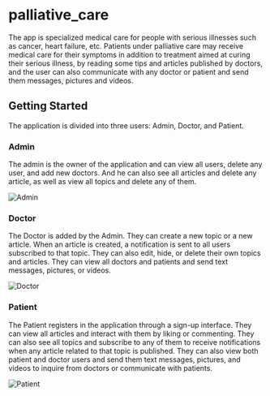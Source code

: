# palliative_care

The app is specialized medical care for people with serious illnesses such as cancer, heart failure, etc. Patients under palliative care may receive medical care for their symptoms in addition to treatment aimed at curing their serious illness, by reading some tips and articles published by doctors, and the user can also communicate with any doctor or patient and send them messages, pictures and videos.

## Getting Started

The application is divided into three users: Admin, Doctor, and Patient.
### Admin
The admin is the owner of the application and can view all users, delete any user, and add new doctors. And he can also see all articles and delete any article, as well as view all topics and delete any of them.

![Admin](https://github.com/Mo-3bdeen/palliative_care/assets/118087093/c8d24c95-8029-4356-a9ec-744c5badd151)


### Doctor
The Doctor is added by the Admin. They can create a new topic or a new article. When an article is created, a notification is sent to all users subscribed to that topic. They can also edit, hide, or delete their own topics and articles. They can view all doctors and patients and send text messages, pictures, or videos.

![Doctor](https://github.com/Mo-3bdeen/palliative_care/assets/118087093/246e514f-a288-4ae5-9b84-b55dfe929e79)

### Patient
The Patient registers in the application through a sign-up interface. They can view all articles and interact with them by liking or commenting. They can also see all topics and subscribe to any of them to receive notifications when any article related to that topic is published. They can also view both patient and doctor users and send them text messages, pictures, and videos to inquire from doctors or communicate with patients.

![Patient](https://github.com/Mo-3bdeen/palliative_care/assets/118087093/ee9f1f89-4dda-482c-9faa-2e20f1c64aee)
